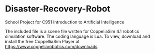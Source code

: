 # Disaster-Recovery-Robot
School Project for C951 Introduction to Artificial Intelligence

The included file is a scene file written for CoppeliaSim 4.1 robotics simulation software. The coding language is Lua. To view, download and install the free CoppelliaSim Player at https://www.coppeliarobotics.com/downloads.
